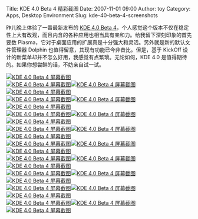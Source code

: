 Title: KDE 4.0 Beta 4 精彩截图
Date: 2007-11-01 09:00
Author: toy
Category: Apps, Desktop Environment
Slug: kde-40-beta-4-screenshots

昨儿晚上体验了一番最新发布的 [KDE 4.0 Beta
4](http://linuxtoy.org/archives/kde-40-beta-4-released.html)，个人感觉这个版本不仅在稳定性上大有改观，而且内含的各种应用也相当具有亲和力。给我留下深刻印象的首先要数
Plasma，它对于桌面应用的扩展真是十分强大和灵活。另外就是新的默认文件管理器
Dolphin 也值得留意，其现有功能已今非昔比。但是，基于 KickOff
设计的新菜单却并不怎么好用，我感觉有点繁琐。无论如何，KDE 4.0
是值得期待的。如果你想尝鲜的话，不妨亲自试一试。

[![KDE 4.0 Beta 4
屏幕截图](http://i.linuxtoy.org/i/kde40b4/01-thumb.png)](http://i.linuxtoy.org/i/kde40b4/01.png)  
[![KDE 4.0 Beta 4
屏幕截图](http://i.linuxtoy.org/i/kde40b4/02-thumb.png)](http://i.linuxtoy.org/i/kde40b4/02.png)[![KDE
4.0 Beta 4
屏幕截图](http://i.linuxtoy.org/i/kde40b4/03-thumb.png)](http://i.linuxtoy.org/i/kde40b4/03.png)[![KDE
4.0 Beta 4
屏幕截图](http://i.linuxtoy.org/i/kde40b4/04-thumb.png)](http://i.linuxtoy.org/i/kde40b4/04.png)  
[![KDE 4.0 Beta 4
屏幕截图](http://i.linuxtoy.org/i/kde40b4/05-thumb.png)](http://i.linuxtoy.org/i/kde40b4/05.png)[![KDE
4.0 Beta 4
屏幕截图](http://i.linuxtoy.org/i/kde40b4/06-thumb.png)](http://i.linuxtoy.org/i/kde40b4/06.png)[![KDE
4.0 Beta 4
屏幕截图](http://i.linuxtoy.org/i/kde40b4/07-thumb.png)](http://i.linuxtoy.org/i/kde40b4/07.png)  
[![KDE 4.0 Beta 4
屏幕截图](http://i.linuxtoy.org/i/kde40b4/08-thumb.png)](http://i.linuxtoy.org/i/kde40b4/08.png)[![KDE
4.0 Beta 4
屏幕截图](http://i.linuxtoy.org/i/kde40b4/09-thumb.png)](http://i.linuxtoy.org/i/kde40b4/09.png)[![KDE
4.0 Beta 4
屏幕截图](http://i.linuxtoy.org/i/kde40b4/10-thumb.png)](http://i.linuxtoy.org/i/kde40b4/10.png)  
[![KDE 4.0 Beta 4
屏幕截图](http://i.linuxtoy.org/i/kde40b4/11-thumb.png)](http://i.linuxtoy.org/i/kde40b4/11.png)[![KDE
4.0 Beta 4
屏幕截图](http://i.linuxtoy.org/i/kde40b4/12-thumb.png)](http://i.linuxtoy.org/i/kde40b4/12.png)[![KDE
4.0 Beta 4
屏幕截图](http://i.linuxtoy.org/i/kde40b4/13-thumb.png)](http://i.linuxtoy.org/i/kde40b4/13.png)  
[![KDE 4.0 Beta 4
屏幕截图](http://i.linuxtoy.org/i/kde40b4/14-thumb.png)](http://i.linuxtoy.org/i/kde40b4/14.png)[![KDE
4.0 Beta 4
屏幕截图](http://i.linuxtoy.org/i/kde40b4/15-thumb.png)](http://i.linuxtoy.org/i/kde40b4/15.png)[![KDE
4.0 Beta 4
屏幕截图](http://i.linuxtoy.org/i/kde40b4/16-thumb.png)](http://i.linuxtoy.org/i/kde40b4/16.png)  
[![KDE 4.0 Beta 4
屏幕截图](http://i.linuxtoy.org/i/kde40b4/17-thumb.png)](http://i.linuxtoy.org/i/kde40b4/17.png)[![KDE
4.0 Beta 4
屏幕截图](http://i.linuxtoy.org/i/kde40b4/18-thumb.png)](http://i.linuxtoy.org/i/kde40b4/18.png)[![KDE
4.0 Beta 4
屏幕截图](http://i.linuxtoy.org/i/kde40b4/19-thumb.png)](http://i.linuxtoy.org/i/kde40b4/19.png)  
[![KDE 4.0 Beta 4
屏幕截图](http://i.linuxtoy.org/i/kde40b4/20-thumb.png)](http://i.linuxtoy.org/i/kde40b4/20.png)[![KDE
4.0 Beta 4
屏幕截图](http://i.linuxtoy.org/i/kde40b4/21-thumb.png)](http://i.linuxtoy.org/i/kde40b4/21.png)[![KDE
4.0 Beta 4
屏幕截图](http://i.linuxtoy.org/i/kde40b4/22-thumb.png)](http://i.linuxtoy.org/i/kde40b4/22.png)  
[![KDE 4.0 Beta 4
屏幕截图](http://i.linuxtoy.org/i/kde40b4/23-thumb.png)](http://i.linuxtoy.org/i/kde40b4/23.png)[![KDE
4.0 Beta 4
屏幕截图](http://i.linuxtoy.org/i/kde40b4/24-thumb.png)](http://i.linuxtoy.org/i/kde40b4/24.png)[![KDE
4.0 Beta 4
屏幕截图](http://i.linuxtoy.org/i/kde40b4/25-thumb.png)](http://i.linuxtoy.org/i/kde40b4/25.png)  
[![KDE 4.0 Beta 4
屏幕截图](http://i.linuxtoy.org/i/kde40b4/26-thumb.png)](http://i.linuxtoy.org/i/kde40b4/26.png)[![KDE
4.0 Beta 4
屏幕截图](http://i.linuxtoy.org/i/kde40b4/27-thumb.png)](http://i.linuxtoy.org/i/kde40b4/27.png)[![KDE
4.0 Beta 4
屏幕截图](http://i.linuxtoy.org/i/kde40b4/28-thumb.png)](http://i.linuxtoy.org/i/kde40b4/28.png)
